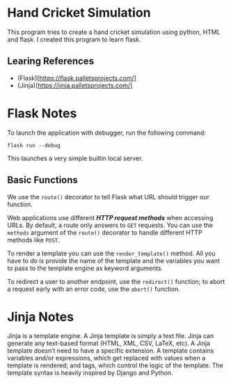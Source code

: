 # Hand Cricket Simulation
This program tries to create a hand cricket simulation using python, HTML and flask. I created this program to learn flask.

## Learing References
- (Flask)[https://flask.palletsprojects.com/]
- (Jinja)[https://jinja.palletsprojects.com/]

# Flask Notes
To launch the application with debugger, run the following command:
```shell
flask run --debug
```
This launches a very simple builtin local server.

## Basic Functions
We use the `route()` decorator to tell Flask what URL should trigger our function.

Web applications use different ***HTTP request methods*** when accessing URLs. By default, a route only answers to `GET` requests. You can use the `methods` argument of the `route()` decorator to handle different HTTP methods like `POST`.

To render a template you can use the `render_template()` method. All you have to do is provide the name of the template and the variables you want to pass to the template engine as keyword arguments.

To redirect a user to another endpoint, use the `redirect()` function; to abort a request early with an error code, use the `abort()` function.

# Jinja Notes
Jinja is a template engine. A Jinja template is simply a text file. Jinja can generate any text-based format (HTML, XML, CSV, LaTeX, etc). A Jinja template doesn’t need to have a specific extension. A template contains variables and/or expressions, which get replaced with values when a template is rendered; and tags, which control the logic of the template. The template syntax is heavily inspired by Django and Python.
